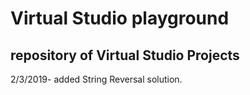 # Virtual Studio playground

## repository of Virtual Studio Projects

2/3/2019- added String Reversal solution.
